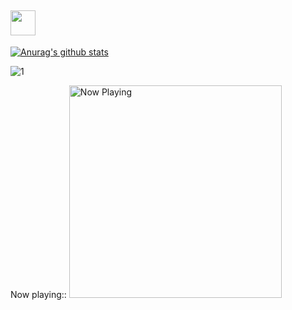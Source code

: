 ## <img height="40" src="https://media0.giphy.com/media/GLgPVZ5PLMOPe/giphy.gif?cid=ecf05e478rzi55b0ee9805pjeke4m62484hvcw61li83gth3&rid=giphy.gif"/>

[![Anurag's github stats](https://github-readme-stats.vercel.app/api?username=Bouncyyahomie&theme=blue-green)](https://github.com/Bouncyyahomie/github-readme-stats)

![1](https://github-readme-stats.vercel.app/api/top-langs/?username=Bouncyyahomie&theme=pink-green)

Now playing::
<a href="https://open.spotify.com/track/405SQUJdQut02dxtuQ0CZ3?si=zuqfd7pGTj6ZPVutoi-h6A/?opened">
  <img src="https://cdn.discordapp.com/attachments/689474874762461249/775048719707930644/Screen_Shot_2563-11-09_at_00.26.49.png" width="340" height="340" alt="Now Playing">
</a>

<!-- <div id = "some_issues">
  <p>It is a little list of problems you can face while implementing this kind of stuff</p>
  <ul id = "problem_list">
    <li>
      Github tend to cache anonymized URL, so you should visit this link if you have problem with image cache.
      https://docs.github.com/es/github/authenticating-to-github/about-anonymized-image-urls
    </li>
    <li>
      When you wrap your HTML in SVG/foreignObject maybe nothing show up. You can solve this issue visiting this link.
      https://stackoverflow.com/questions/13848039/svg-foreignobject-contents-do-not-display-unless-plain-text
    </li>
  </ul>
</div> -->
